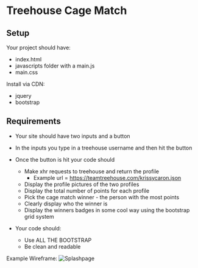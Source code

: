# Treehouse Cage Match

## Setup

Your project should have:
* index.html
* javascripts folder with a main.js
* main.css

Install via CDN:
* jquery
* bootstrap

## Requirements

* Your site should have two inputs and a button
* In the inputs you type in a treehouse username and then hit the button
* Once the button is hit your code should 
	* Make xhr requests to treehouse and return the profile 
		* Example url = https://teamtreehouse.com/krissycaron.json
	* Display the profile pictures of the two profiles
	* Display the total number of points for each profile
	* Pick the cage match winner - the person with the most points
	* Clearly display who the winner is
	* Display the winners badges in some cool way using the bootstrap grid system


* Your code should:
	* Use ALL THE BOOTSTRAP
	* Be clean and readable



Example Wireframe:
![Splashpage](https://raw.githubusercontent.com/zoeames/treehouse-cage-match/master/cage_match.png)
